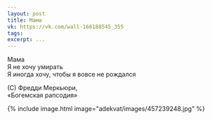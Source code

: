 ```yaml
---
layout: post
title: Мама
vk: https://vk.com/wall-166188545_355
tags: 
excerpt: ...
---
```

Мама<br>
Я не хочу умирать<br>
Я иногда хочу, чтобы я вовсе не рождался

(С) Фредди Меркьюри,<br>
«Богемская рапсодия»

{% include image.html image="adekvat/images/457239248.jpg" %}